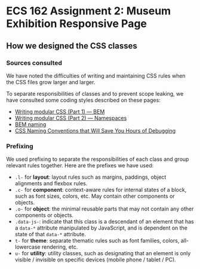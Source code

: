 # ECS 162 Assignment 2: Museum Exhibition Responsive Page
	
## How we designed the CSS classes

### Sources consulted

We have noted the difficulties of writing and maintaining CSS rules when the CSS files grow larger and larger.

To separate responsibilities of classes and to prevent scope leaking, we have consulted some coding styles described on these pages:

- [Writing modular CSS (Part 1) — BEM](https://zellwk.com/blog/css-architecture-1)
- [Writing modular CSS (Part 2) — Namespaces](https://zellwk.com/blog/css-architecture-2/)
- [BEM naming](http://getbem.com/naming/)
- [CSS Naming Conventions that Will Save You Hours of Debugging](https://medium.freecodecamp.org/css-naming-conventions-that-will-save-you-hours-of-debugging-35cea737d849)

### Prefixing

We used prefixing to separate the responsibilities of each class and group relevant rules together. Here are the prefixes we have used:

- `.l-` for **layout**: layout rules such as margins, paddings, object alignments and flexbox rules.
- `.c-` for **component**: context-aware rules for internal states of a block, such as font sizes, colors, etc. May contain other components or objects.
- `.o-` for **object**: the minimal reusable parts that may not contain any other components or objects.
- `.data-js-`: indicate that this class is a descendant of an element that has a `data-*` attribute manipulated by JavaScript, and is dependent on the state of that `data-*` attribute.
- `t-` for **theme**: separate thematic rules such as font families, colors, all-lowercase rendering, etc.
- `u-` for **utility**: utility classes, such as designating that an element is only visible / invisible on specific devices (mobile phone / tablet / PC).
